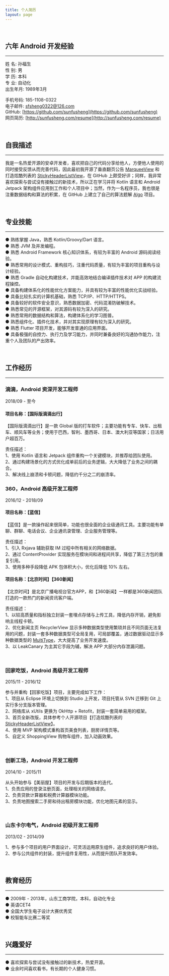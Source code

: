 ```yaml
---
title: 个人简历
layout: page
---
```


<br/>

## 六年 Android 开发经验  
***

姓 名: 孙福生  
性 别: 男  
学 历: 本科  
专 业: 自动化  
出生年月: 1989年3月  

手机号码: 185-1108-0322  
电子邮件: sfsheng0322@126.com  
GitHub: [https://github.com/sunfusheng](https://github.com/sunfusheng)   
网页简历: [http://sunfusheng.com/resume](http://sunfusheng.com/resume)

<br/>

## 自我描述  
***

我是一名热爱开源的安卓开发者，喜欢把自己的代码分享给他人，方便他人使用的同时接受反馈从而完善代码，因此最初我开源了垂直翻页公告 [MarqueeView](https://github.com/sunfusheng/MarqueeView) 和打造炫酷列表的 [StickyHeaderListView](https://github.com/sunfusheng/StickyHeaderListView)，在 GitHub 上颇受好评；同样，我非常喜欢探索与尝试没有接触过的新技术，所以正在学习并将 Kotlin 语言和 Android Jetpack 架构组件应用到工作和个人项目中；当然，作为一名程序员，我也很是注重数据结构和算法的积累，在 GitHub 上建立了自己的算法题解 [Algo](https://github.com/sunfusheng/Algo) 项目。

<br/>

## 专业技能  
***

● 熟练掌握 Java，熟悉 Kotlin/Groovy/Dart 语言。  
● 熟悉 JVM 及并发编程。  
● 熟悉 Android Framework 核心知识体系，有较为丰富的 Android 源码阅读经验。  
● 熟悉常用的设计模式、重构技巧，注重代码质量，有较为丰富的项目重构与设计经验。  
● 熟悉 Gradle 自动化构建技术，并能高效地结合编译插件技术对 APP 的构建流程操控。  
● 具备构建体系化的性能优化方案能力，并具有较为丰富的性能优化实战经验。  
● 具备比较扎实的计算机基础，熟悉 TCP/IP、HTTP/HTTPS。  
● 具备较好的软件安全意识，熟悉数据加密、代码混淆防破解技术。  
● 熟悉常见的开源框架，对其源码有较为深入的研究。  
● 熟悉常用的数据结构和算法，构建体系化的学习图普。  
● 熟悉组件化、插件化技术，并对其实现原理有较为深入的研究。   
● 熟悉 Flutter 项目开发，能够开发普通的应用界面。   
● 具备极强的自控力、执行力及学习能力，并同时兼备良好的沟通协作能力，注重个人及团队的产出效率。  

<br/>

## 工作经历
***  

### 滴滴，Android 资深开发工程师

2018/09 - 至今

#### 项目名称：【国际版滴滴出行】  
【国际版滴滴出行】是一款 Global 版的打车软件；主要功能有专车、快车、出租车、顺风车等业务；使用于巴西，智利、墨西哥、日本、澳大利亚等国家；日活用户超百万。

责任描述：  
1、使用 Kotlin 语言和 Jetpack 组件重构一个关键模块，并推荐给团队使用。  
2、通过构建场景化的方式优化成单前后的业务逻辑，大大降低了业务之间的耦合。  
3、解决线上崩溃和卡顿问题，降低约千分之二的崩溃率。  

### 360，Android 高级开发工程师

2016/12 - 2018/09

#### 项目名称：【蓝信】  
【蓝信】是一款操作起来很简单，功能也很全面的企业级通讯工具。主要功能有单聊、群聊、电话会议、企业通讯录管理、企业服务管理等。

责任描述：   
1、引入 Rxjava 辅助获取 IM 过程中所有相关的网络数据。  
2、通过 ContentProvider 实现服务在模块间和进程间共享，降低了第三方包的重复引用。  
3、使用多种手段降低 APK 包体积大小，优化后降低 10% 左右。  

#### 项目名称：【北京时间】【360新闻】  
【北京时间】是北京广播电视台官方APP，和【360新闻】一样都是360新闻团队打造的一款热门的新闻资讯客户端。

责任描述：  
1、以较高质量和指标独立封装一套埋点存储与上传工具，降低内存开销，避免影响主线程卡顿。  
2、优化新闻主页 RecyclerView 显示多种数据类型使用繁琐并且不同页面无法复用的问题，封装一套多种数据类型可全局复用，可局部覆盖，通过数据驱动显示多种数据类型的 [MultiType](https://github.com/sunfusheng/MultiType)，大大提高了业务开发速度。  
3、以 LeakCanary 为主其它手段为辅，解决 APP 大部分内存泄漏问题。  

<br/>

### 回家吃饭，Android 高级开发工程师

2015/11 - 2016/12

参与并重构【回家吃饭】项目，主要完成如下工作：  
1、项目从 Eclipse 环境上切换到 Studio 上开发，项目托管从 SVN 迁移到 Git 上实行多分支版本管理。   
2、网络库从 xUtils 更换为 OkHttp + Retofit，封装一套简单易用的框架。  
3、首页全新改版，具体参考个人开源项目【打造炫酷列表的[StickyHeaderListView](https://github.com/sunfusheng/StickyHeaderListView)】。  
4、使用 MVP 架构模式重构首页美食列表，厨房详情页等。  
5、自定义 ShoppingView 购物车组件，加入动画效果。  

<br/>

### 创新工场，Android 开发工程师

2014/10 - 2015/11

从头开始参与【美丽屋】项目的开发与后期版本的迭代。  
1、负责应用的登录注册页面，处理相关的网络请求。  
2、负责贷款计算器和税费计算器模块功能。  
3、负责地图搜索二手房和待出租房模块功能，优化地图元素的显示。  

<br/>

### 山东卡尔电气，Android 初级开发工程师

2013/02 - 2014/09

1、参与多个项目的用户界面设计，可灵活运用原生组件，追求良好的用户体验。   
2、参与公共组件的封装，提升组件复用性，从而提升团队开发效率。  

<br/>

## 教育经历
***  

● 2009年 - 2013年，山东工商学院，本科，自动化专业   
● 英语CET4   
● 全国大学生电子设计大赛优秀奖   
● 校智能车比赛二等奖     

<br/>

## 兴趣爱好  
***  

● 喜欢探索与尝试没有接触过的新技术，热爱开源。  
● 业余时间喜欢看书，有长期的个人健身习惯。  


<br/>

